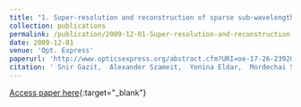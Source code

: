 ```yaml
---
title: "1. Super-resolution and reconstruction of sparse sub-wavelength images"
collection: publications
permalink: /publication/2009-12-01-Super-resolution-and-reconstruction-of-sparse-sub-wavelength-images
date: 2009-12-01
venue: 'Opt. Express'
paperurl: 'http://www.opticsexpress.org/abstract.cfm?URI=oe-17-26-23920'
citation: ' Snir Gazit,  Alexander Szameit,  Yonina Eldar,  Mordechai Segev, &quot;Super-resolution and reconstruction of sparse sub-wavelength images.&quot; Opt. Express, 2009.'
---
```

[Access paper here](http://www.opticsexpress.org/abstract.cfm?URI=oe-17-26-23920){:target="_blank"}
